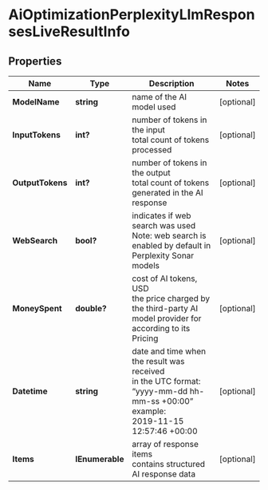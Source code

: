 # AiOptimizationPerplexityLlmResponsesLiveResultInfo


## Properties

| Name | Type | Description | Notes |
|------------ | ------------- | ------------- | -------------|
**ModelName** | **string** | name of the AI model used |[optional]|
**InputTokens** | **int?** | number of tokens in the input<br>total count of tokens processed |[optional]|
**OutputTokens** | **int?** | number of tokens in the output<br>total count of tokens generated in the AI response |[optional]|
**WebSearch** | **bool?** | indicates if web search was used<br>Note: web search is enabled by default in Perplexity Sonar models |[optional]|
**MoneySpent** | **double?** | cost of AI tokens, USD<br>the price charged by the third-party AI model provider for according to its Pricing |[optional]|
**Datetime** | **string** | date and time when the result was received<br>in the UTC format: “yyyy-mm-dd hh-mm-ss +00:00”<br>example:<br>2019-11-15 12:57:46 +00:00 |[optional]|
**Items** | **IEnumerable<AiOptimizationItem>** | array of response items<br>contains structured AI response data |[optional]|